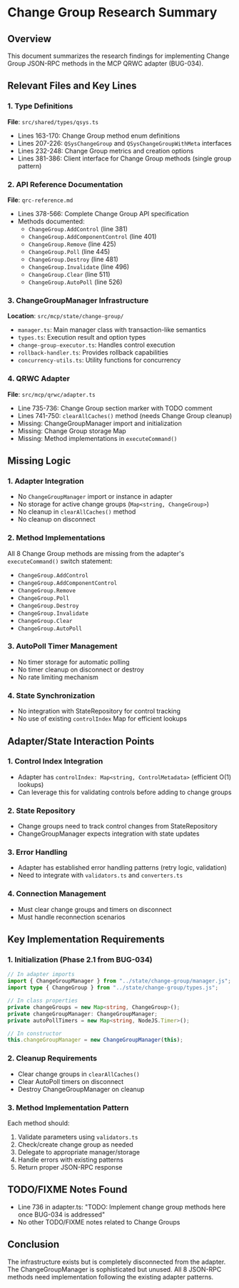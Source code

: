 # Change Group Research Summary

## Overview
This document summarizes the research findings for implementing Change Group JSON-RPC methods in the MCP QRWC adapter (BUG-034).

## Relevant Files and Key Lines

### 1. Type Definitions
**File**: `src/shared/types/qsys.ts`
- Lines 163-170: Change Group method enum definitions
- Lines 207-226: `QSysChangeGroup` and `QSysChangeGroupWithMeta` interfaces
- Lines 232-248: Change Group metrics and creation options
- Lines 381-386: Client interface for Change Group methods (single group pattern)

### 2. API Reference Documentation
**File**: `qrc-reference.md`
- Lines 378-566: Complete Change Group API specification
- Methods documented:
  - `ChangeGroup.AddControl` (line 381)
  - `ChangeGroup.AddComponentControl` (line 401)
  - `ChangeGroup.Remove` (line 425)
  - `ChangeGroup.Poll` (line 445)
  - `ChangeGroup.Destroy` (line 481)
  - `ChangeGroup.Invalidate` (line 496)
  - `ChangeGroup.Clear` (line 511)
  - `ChangeGroup.AutoPoll` (line 526)

### 3. ChangeGroupManager Infrastructure
**Location**: `src/mcp/state/change-group/`
- `manager.ts`: Main manager class with transaction-like semantics
- `types.ts`: Execution result and option types
- `change-group-executor.ts`: Handles control execution
- `rollback-handler.ts`: Provides rollback capabilities
- `concurrency-utils.ts`: Utility functions for concurrency

### 4. QRWC Adapter
**File**: `src/mcp/qrwc/adapter.ts`
- Line 735-736: Change Group section marker with TODO comment
- Lines 741-750: `clearAllCaches()` method (needs Change Group cleanup)
- Missing: ChangeGroupManager import and initialization
- Missing: Change Group storage Map
- Missing: Method implementations in `executeCommand()`

## Missing Logic

### 1. Adapter Integration
- No `ChangeGroupManager` import or instance in adapter
- No storage for active change groups (`Map<string, ChangeGroup>`)
- No cleanup in `clearAllCaches()` method
- No cleanup on disconnect

### 2. Method Implementations
All 8 Change Group methods are missing from the adapter's `executeCommand()` switch statement:
- `ChangeGroup.AddControl`
- `ChangeGroup.AddComponentControl`
- `ChangeGroup.Remove`
- `ChangeGroup.Poll`
- `ChangeGroup.Destroy`
- `ChangeGroup.Invalidate`
- `ChangeGroup.Clear`
- `ChangeGroup.AutoPoll`

### 3. AutoPoll Timer Management
- No timer storage for automatic polling
- No timer cleanup on disconnect or destroy
- No rate limiting mechanism

### 4. State Synchronization
- No integration with StateRepository for control tracking
- No use of existing `controlIndex` Map for efficient lookups

## Adapter/State Interaction Points

### 1. Control Index Integration
- Adapter has `controlIndex: Map<string, ControlMetadata>` (efficient O(1) lookups)
- Can leverage this for validating controls before adding to change groups

### 2. State Repository
- Change groups need to track control changes from StateRepository
- ChangeGroupManager expects integration with state updates

### 3. Error Handling
- Adapter has established error handling patterns (retry logic, validation)
- Need to integrate with `validators.ts` and `converters.ts`

### 4. Connection Management
- Must clear change groups and timers on disconnect
- Must handle reconnection scenarios

## Key Implementation Requirements

### 1. Initialization (Phase 2.1 from BUG-034)
```typescript
// In adapter imports
import { ChangeGroupManager } from "../state/change-group/manager.js";
import type { ChangeGroup } from "../state/change-group/types.js";

// In class properties
private changeGroups = new Map<string, ChangeGroup>();
private changeGroupManager: ChangeGroupManager;
private autoPollTimers = new Map<string, NodeJS.Timer>();

// In constructor
this.changeGroupManager = new ChangeGroupManager(this);
```

### 2. Cleanup Requirements
- Clear change groups in `clearAllCaches()`
- Clear AutoPoll timers on disconnect
- Destroy ChangeGroupManager on cleanup

### 3. Method Implementation Pattern
Each method should:
1. Validate parameters using `validators.ts`
2. Check/create change group as needed
3. Delegate to appropriate manager/storage
4. Handle errors with existing patterns
5. Return proper JSON-RPC response

## TODO/FIXME Notes Found
- Line 736 in adapter.ts: "TODO: Implement change group methods here once BUG-034 is addressed"
- No other TODO/FIXME notes related to Change Groups

## Conclusion
The infrastructure exists but is completely disconnected from the adapter. The ChangeGroupManager is sophisticated but unused. All 8 JSON-RPC methods need implementation following the existing adapter patterns.